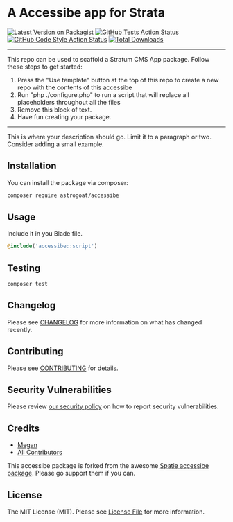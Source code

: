 # A Accessibe app for Strata

[![Latest Version on Packagist](https://img.shields.io/packagist/v/astrogoat/accessibe.svg?style=flat-square)](https://packagist.org/packages/astrogoat/accessibe)
[![GitHub Tests Action Status](https://img.shields.io/github/workflow/status/astrogoat/accessibe/run-tests?label=tests)](https://github.com/astrogoat/accessibe/actions?query=workflow%3Arun-tests+branch%3Amain)
[![GitHub Code Style Action Status](https://img.shields.io/github/workflow/status/astrogoat/accessibe/Check%20&%20fix%20styling?label=code%20style)](https://github.com/astrogoat/accessibe/actions?query=workflow%3A"Check+%26+fix+styling"+branch%3Amain)
[![Total Downloads](https://img.shields.io/packagist/dt/astrogoat/accessibe.svg?style=flat-square)](https://packagist.org/packages/astrogoat/accessibe)

---
This repo can be used to scaffold a Stratum CMS App package. Follow these steps to get started:

1. Press the "Use template" button at the top of this repo to create a new repo with the contents of this accessibe
2. Run "php ./configure.php" to run a script that will replace all placeholders throughout all the files
3. Remove this block of text.
4. Have fun creating your package.
---

This is where your description should go. Limit it to a paragraph or two. Consider adding a small example.

## Installation

You can install the package via composer:

```bash
composer require astrogoat/accessibe
```

## Usage

Include it in you Blade file.

```php
@include('accessibe::script')
```

## Testing

```bash
composer test
```

## Changelog

Please see [CHANGELOG](CHANGELOG.md) for more information on what has changed recently.

## Contributing

Please see [CONTRIBUTING](.github/CONTRIBUTING.md) for details.

## Security Vulnerabilities

Please review [our security policy](../../security/policy) on how to report security vulnerabilities.

## Credits

- [Megan](https://github.com/astrogoat)
- [All Contributors](../../contributors)

This accessibe package is forked from the awesome [Spatie accessibe package](https://github.com/spatie/package-accessibe-laravel#support-us). Please go support them if you can.




## License

The MIT License (MIT). Please see [License File](LICENSE.md) for more information.
